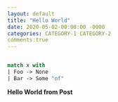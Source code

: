 ```yaml
---
layout: default
title: "Hello World"
date: 2020-05-02-00:00:00 -0000
categories: CATEGORY-1 CATEGORY-2
comments:true
---
```

```fsharp 

match x with
| Foo -> None
| Bar -> Some "of"

```
**Hello World from Post**
